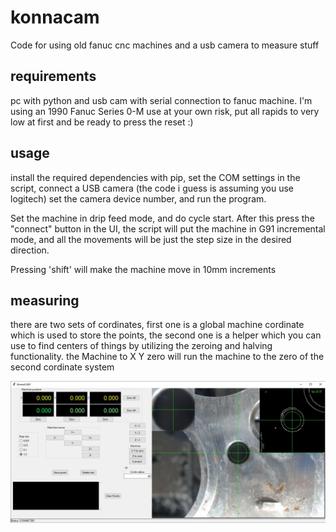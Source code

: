 # konnacam
Code for using old fanuc cnc machines and a usb camera to measure stuff

## requirements

pc with python and usb cam with serial connection to fanuc machine. I'm using an 1990 Fanuc Series 0-M
use at your own risk, put all rapids to very low at first and be ready to press the reset :)

## usage
install the required dependencies with pip, set the COM settings in the script, connect a USB camera
(the code i guess is assuming you use logitech) set the camera device number, and run the program.

Set the machine in drip feed mode, and do cycle start. After this press the "connect" button in the UI,
the script will put the machine in G91 incremental mode, and all the movements will be just the
step size in the desired direction. 

Pressing 'shift' will make the machine move in 10mm increments

## measuring

there are two sets of cordinates, first one is a global machine cordinate which is used to store the
points, the second one is a helper which you can use to find centers of things by utilizing the zeroing
and halving functionality. the Machine to X Y zero will run the machine to the zero of the second cordinate
system

![UI image](docs/ui.JPG?raw=true "konnacamUI")
